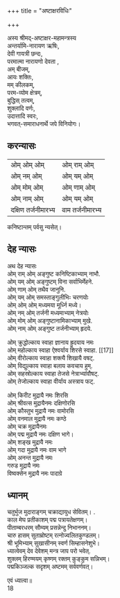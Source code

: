 +++
title = "अष्टाक्षरविधिः"

+++


अस्य श्रीमद्-अष्टाक्षर-महामन्त्रस्य  
अन्तर्यामि-नारायण ऋषिः,  
देवी गायत्री छन्दः,  
परमात्मा नारायणो देवता ,  
अम्‌ बीजम्‌,  
आयः शक्तिः,  
मम्‌ कीलकम्‌,  
परम-व्योम क्षेत्रम्‌,  
बुद्धिस् तत्वम्‌,  
शुक्लादि वर्णः,  
उदात्तादि स्वरः,  
भगवत्-समाराधनार्थे जपे विनियोगः।  

## करन्यासः

<table>
  <tr>
   <td>ओम्‌ ओम्‌ ओम्‌ 
   </td>
   <td>ओम्‌ राम्‌ ओम्‌
   </td>
  </tr>
  <tr>
   <td>ओम्‌ नम्‌ ओम्‌ 
   </td>
   <td>ओम्‌ यम्‌ ओम्‌
   </td>
  </tr>
  <tr>
   <td>ओम्‌ मोम्‌ ओम्‌ 
   </td>
   <td>ओम्‌ णाम्‌ ओम्‌
   </td>
  </tr>
  <tr>
   <td>ओम्‌ नाम्‌ ओम्‌ 
   </td>
   <td>ओम्‌ यम्‌ ओम्‌
   </td>
  </tr>
  <tr>
   <td>दक्षिण तर्जनीमारभ्य 
   </td>
   <td>वाम तर्जनीमारभ्य
   </td>
  </tr>
</table>  

कनिष्टान्तम्‌ पर्वसु न्यसेत्‌।  

## देह न्यासः
अथ देह न्यासः  
ओम्‌ राम्‌ ओम्‌ अङ्गुष्ट कनिष्टिकाभ्याम्‌ नाभौ.  
ओम्‌ यम्‌ ओम्‌ अङ्गुष्टम्‌ विना सर्वाभिर्मेहने.  
ओम्‌ णाम्‌ ओम्‌ तथैव जानुनि.  
ओम्‌ यम्‌ ओम्‌ समस्ताङ्गुलीभिःः चरणयोः  
ओम्‌ ओम्‌ ओम्‌ मध्यमया मूर्ध्नि मध्ये।  
ओम्‌ नम्‌ ओम्‌ तर्जनी मध्यमाभ्याम्‌ नेत्रयोः  
ओम्‌ मोम्‌ ओम्‌ अङ्गुष्टानामिकाभ्याम्‌ मुखे.  
ओम्‌ नाम्‌ ओम्‌ अङ्गुष्ट तर्जनीभ्याम्‌ हृदये.  

ओम्‌ क्रुद्धोल्काय स्वाहा ज्ञानाय ह्रुदयाय नमः  
ओम्‌ महोल्काय स्वाहा ऐश्वर्याय शिरसे स्वाहा. [[17]]  
ओम्‌ वीरोल्काय स्वाहा शक्त्यै शिखायै वषट्‌.  
ओम्‌ विद्युल्काय स्वाहा बलाय कवचाय हुम्‌.  
ओम्‌ सहस्रोल्काय स्वाहा तेजसे नेत्राभ्यांवौषट्‌.  
ओम्‌ तेजोल्काय स्वाहा वीर्याय अस्त्राय फट्‌.  

ओम्‌ किरीट मुद्रायै नमः शिरसि  
ओम्‌ श्रीवत्स मुद्रायैनमः दक्षिणोरसि  
ओम्‌ कौस्तुभ मुद्रायै नमः वामोरसि  
ओम्‌ वनमाल मुद्रायै नमः कण्ठे  
ओम्‌ चक्र मुद्रायैनमः  
ओम्‌ पद्म मुद्रायै नमः दक्षिण भागे।  
ओम्‌ शङ्ख मुद्रायै नमः  
ओम्‌ गदा मुद्रायै नमः वाम भागे  
ओम्‌ अनन्त मुद्रायै नमः  
गरुड मुद्रायै नमः  
विष्वक्सेन मुद्रायै नमः पादाग्रे  

## ध्यानम्‌  
चतुर्भुज मुदाराङ्गम्‌ चक्राद्यायुध सेवितम्‌। .  
काल मेघ प्रतीकाशम्‌ पद्म पत्रायतेक्षणम्‌।  
पीताम्बरधरम्‌ सौम्यम्‌ प्रसन्नेन्दु निभाननम्‌।  
चारु हासम्‌ सुताम्रोष्टम्‌ रत्नोज्वलितकुण्डलम्‌।  
श्री भूमिभ्याम्‌ सुखासीनम्‌ स्वर्ण सिम्हासनेशुभे।  
ध्यात्वेवम्‌ देव देवेशम्‌ मन्त्र जाप परो भवेत्‌.  
शुक्लम्‌ हिरण्मयम्‌ कृष्णम्‌ रक्तम्‌ कुङ्कुम सन्निभम्‌।  
पद्मकिञ्जल्क सदृशम्‌ अष्टमम्‌ सर्ववर्णवत्‌।  

एवं ध्यात्वा॥  
18  
